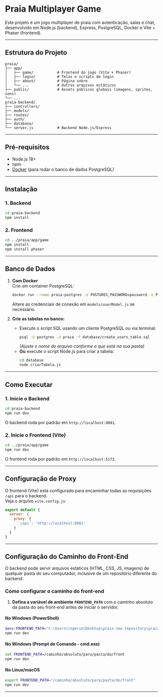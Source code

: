 # Praia Multiplayer Game

Este projeto é um jogo multiplayer de praia com autenticação, salas e chat, desenvolvido em Node.js (backend), Express, PostgreSQL, Docker e Vite + Phaser (frontend).

---

## Estrutura do Projeto

```
praia/
├── app/
│   ├── game/           # Frontend do jogo (Vite + Phaser)
│   ├── login/          # Telas e scripts de login
│   ├── about/          # Página sobre
│   └── ...             # Outros arquivos estáticos
├── public/             # Assets públicos globais (imagens, sprites, sons)
└── ...
praia-backend/
├── controllers/
├── models/
├── routes/
├── auth/
├── database/
└── server.js           # Backend Node.js/Express
```

---

## Pré-requisitos

- Node.js 18+
- npm
- [Docker](https://www.docker.com/) (para rodar o banco de dados PostgreSQL)

---

## Instalação

### 1. Backend

```bash
cd praia-backend
npm install
```

### 2. Frontend

```bash
cd ../praia/app/game
npm install
npm install phaser
```

---

## Banco de Dados

1. **Com Docker**  
   Crie um container PostgreSQL:
   ```sh
   docker run --name praia-postgres -e POSTGRES_PASSWORD=password -e POSTGRES_DB=praia -p 5432:5432 -d postgres
   ```
   Altere as credenciais de conexão em `models/userModel.js` se necessário.

2. **Crie as tabelas no banco:**
   - Execute o script SQL usando um cliente PostgreSQL ou via terminal:
     ```sh
     psql -U postgres -d praia -f database/create_users_table.sql
     ```
     *(Ajuste o nome do arquivo conforme o que está na sua pasta)*
   - **Ou** execute o script Node.js para criar a tabela:
     ```sh
     cd database
     node criarTabela.js
     ```

---

## Como Executar

### 1. Inicie o Backend

```bash
cd praia-backend
npm run dev
```
O backend roda por padrão em `http://localhost:8081`.

### 2. Inicie o Frontend (Vite)

```bash
cd ../praia/app/game
npm run dev
```
O frontend roda por padrão em `http://localhost:5173`.

---

## Configuração de Proxy

O frontend (Vite) está configurado para encaminhar todas as requisições `/api` para o backend.  
Veja o arquivo `vite.config.js`:

```js
export default {
  server: {
    proxy: {
      '/api': 'http://localhost:8081'
    }
  }
}
```

---

## Configuração do Caminho do Front-End 

O backend pode servir arquivos estáticos (HTML, CSS, JS, imagens) de qualquer pasta do seu computador, inclusive de um repositório diferente do backend.

### Como configurar o caminho do front-end

1. **Defina a variável de ambiente `FRONTEND_PATH`** com o caminho absoluto da pasta do seu front-end antes de iniciar o servidor.

#### No Windows (PowerShell)

```powershell
$env:FRONTEND_PATH="C:\Users\rogério\Desktop\praia new repository\praia"
npm run dev
```

#### No Windows (Prompt de Comando - cmd.exe)

```cmd
set FRONTEND_PATH=/caminho/absoluto/para/pasta/do/front
npm run dev
```

#### No Linux/macOS

```bash
export FRONTEND_PATH="/caminho/absoluto/para/pasta/do/front"
npm run dev
```


---
